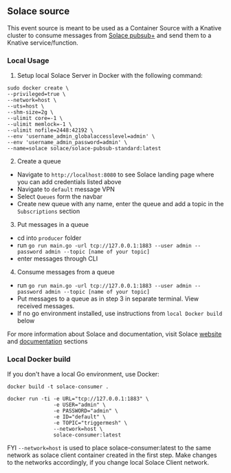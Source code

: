 ## Solace source

This event source is meant to be used as a Container Source with a Knative cluster to consume messages from [Solace pubsub+](https://solace.com/) and send them to a Knative service/function.

### Local Usage

1. Setup local Solace Server in Docker with the following command: 

```
sudo docker create \
--privileged=true \
--network=host \
--uts=host \
--shm-size=2g \
--ulimit core=-1 \
--ulimit memlock=-1 \
--ulimit nofile=2448:42192 \
--env 'username_admin_globalaccesslevel=admin' \
--env 'username_admin_password=admin' \
--name=solace solace/solace-pubsub-standard:latest
```

2. Create a queue 
- Navigate to `http://localhost:8080` to see Solace landing page where you can add credentials listed above
- Navigate to `default` message VPN
- Select `Queues` form the navbar
- Create new queue with any name, enter the queue and add a topic in the `Subscriptions` section 

3. Put messages in a queue
- cd into `producer` folder
- run  `go run main.go -url tcp://127.0.0.1:1883 --user admin --password admin --topic [name of your topic]`
- enter messages through CLI

4. Consume messages from a queue
- run  `go run main.go -url tcp://127.0.0.1:1883 --user admin --password admin --topic [name of your topic]`
- Put messages to a queue as in step 3 in separate terminal. View received messages. 
- If no go environment installed, use instructions from `local Docker build` below

For more information about Solace and documentation, visit Solace [website](https://solace.com/) and [documentation](https://docs.solace.com/) sections


### Local Docker build

If you don't have a local Go environment, use Docker:

```
docker build -t solace-consumer .
```

```
docker run -ti -e URL="tcp://127.0.0.1:1883" \
               -e USER="admin" \
               -e PASSWORD="admin" \
               -e ID="default" \
               -e TOPIC="triggermesh" \
               --network=host \
               solace-consumer:latest
```

FYI `--network=host` is used to place solace-consumer:latest to the same network as solace client container created in the first step. Make changes to the networks accordingly, if you change local Solace Client network.